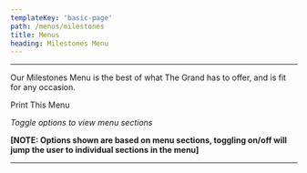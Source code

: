 ```yaml
---
templateKey: 'basic-page'
path: /menus/milestones
title: Menus
heading: Milestones Menu
---
```

---

Our Milestones Menu is the best of what The Grand has to offer, and is fit for any occasion.

Print This Menu

_Toggle options to view menu sections_

**[NOTE: Options shown are based on menu sections, toggling on/off will jump the user to individual sections in the menu]**

---

